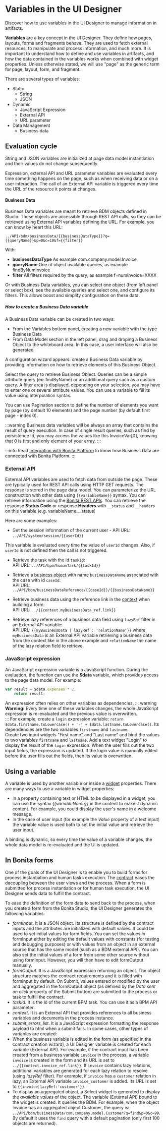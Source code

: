 # Variables in the UI Designer

Discover how to use variables in the UI Designer to manage information in artifacts.

**Variables** are a key concept in the UI Designer. They define how pages, layouts, forms and fragments behave. They are used to fetch external resources, to manipulate and process information, and much more. It is important to understand how to define and use variables in artifacts, and how the data contained in the variables works when combined with widget properties. Unless otherwise stated, we will use "page" as the generic term for page, layout, form, and fragment.

There are several types of variables:
* Static
  * String
  * JSON
* Dynamic
  * JavaScript Expression
  * External API
  * URL parameter
* Data Management
  * Business data

## Evaluation cycle

String and JSON variables are initialized at page data model instantiation and their values do not change subsequently. 

Expression, external API and URL parameter variables are evaluated every time something happens on the page, such as when receiving data or on a user interaction. The call of an External API variable is triggered every time the URL of the resource it points at changes.

#### Business Data

Business Data variables are meant to retrieve BDM objects defined in Studio. These objects are accessible through REST API calls, so they can be retrieved using External API variables defining the URL.
For example, you can know by heart this URL:

    ../API/bdm/businessData/{{businessDataType}}?q={{queryName}}&p=0&c=10&f={{filter}}
    
With: 
*   **businessDataType** As example com.company.model.Invoice
*   **queryName** One of object available queries, as example findByNumInvoice
*   **filter** All filters required by the query, as example f=numInvoice=XXXX

Or with Business Data variables, you can select one object (from left panel or select box), see the available queries and select one, and configure its filters.
This allows boost and simplify configuration on these data.    

##### How to create a Business Data variable

A Business Data variable can be created in two ways:
- From the Variables bottom panel, creating a new variable with the type Business Data
- From Data Model section in the left panel, drag and droping a Business Object to the whiteboard area. In this case, a user interface will also be generated

A configuration wizard appears: create a Business Data variable by providing information on how to retrieve elements of this Business Object.

Select the query to retrieve Business Object. Queries can be a simple attribute query (ex: findByName) or an additional query such as a custom query.
A filter area is displayed, depending on your selection, you may have to enter one or several attribute values. You can use a variable to fill its value using interpolation syntax.

You can use Pagination section to define the number of elements you want by page (by default 10 elements) and the page number (by default first page - index 0).

:::warning
Business data variables will be always an array that contains the result of query execution. In case of single result queries, such as find by persistence Id, you may access the values like this InvoiceVar[0], knowing that 0 is first and only element of your array.
:::

:::info
Read [Integration with Bonita Platform](ui-designer-overview.md#integration-with-bonita-platform) to know how Business Data are connected with Bonita Platform.
:::

### External API

External API variables are used to fetch data from outside the page. These are typically used for REST API calls using HTTP GET requests. The response is stored in the page data model. You can parameterize the URL construction with other data using `{{variableName}}` syntax. You can retrieve information using the [Bonita REST APIs](rest-api.md). 
You can retrieve the response **Status Code** or response **Headers** with `__status` and `__headers` on this variable (e.g. variableName.__status)

Here are some examples:

* Get the session information of the current user - API URL:  
`../API/system/session/{{userId}}`

This variable is evaluated every time the value of `userId` changes. Also, if `userId` is not defined then the call is not triggered.

* Retrieve the task with the id `taskId`:  
API URL: `../API/bpm/humanTask/{{taskId}}`

* Retrieve a [business object](bdm-api.md) with name `businessDataName` associated with the case with id `caseId`:  
API URL: `../API/bdm/businessDataReference/{{caseId}}/{{businessDataName}}`

* Retrieve business data using the reference link in the [context](contracts-and-contexts.md) when building a form:  
API URL: `../{{context.myBusinessData_ref.link}}`

* Retrieve lazy references of a business data field using `lazyRef` filter in an External API variable:  
API URL: `{{myBusinessData | lazyRef : 'relationName'}}` where `myBusinessData` is an External API variable retrieving a business data from the context like in the above example and `relationName` the name of the lazy relation field to retrieve.

### JavaScript expression

An JavaScript expression variable is a JavaScript function. During the evaluation, the function can use the **$data** variable, which provides access to the page data model. For example:  
```javascript
var result = $data.expenses * 2;
    return result;
```

An expression often relies on other variables as dependencies. 
::: warning
**Warning:** Every time one of these variables changes, the whole JavaScript expression is re-evaluated and the previous value is overwritten.   
:::
For example, create a `login` expression variable: `return $data.firstname.toLowercase() + '-' + $data.lastname.toLowercase()`. Its dependencies are the two variables `firstname` and `lastname`.   
Create two input widgets "First name" and "Last name" and bind the values to two variables `firstname` and `lastname`. Add a text widget "Login" to display the result of the `login` expression. When the user fills out the two input fields, the expression is updated. If the login value is manually edited before the user fills out the fields, then its value is overwritten.

## Using a variable

A variable is used by another variable or inside a [widget](widgets.md) properties. There are many ways to use a variable in widget properties: 
* In a property containing text or HTML to be displayed in a widget, you can use the syntax _{{variableName}}_ in the content to make it dynamic content. For example, you could display the user's name in a welcome message. 
* In the case of user input (for example the _Value_ property of a text input) the variable value is used both to set the initial value and retrieve the user input.

A binding is dynamic, so every time the value of a variable changes, the whole data model is re-evaluated and the UI is updated.

## In Bonita forms

One of the goals of the UI Designer is to enable you to build forms for process instantiation and human tasks execution. The [contract](contracts-and-contexts.md) eases the decoupling between the user views and the process. When a form is submitted for process instantiation or for human task execution, the UI Designer sends data to fulfill the contract.

To ease the definition of the form data to send back to the process, when you create a form from the Bonita Studio, the UI Designer generates the following variables:

* _formInput_. It is a JSON object. Its structure is defined by the contract inputs and the attributes are initialized with default values. It could be used to set initial values for form fields. You can set the values in formInput either by editing the default values with constants (for testing and debugging purposes) or with values from an object in an external source that has the same model (such as a BDM external API). You can also set the initial values of a form from some other source without using formInput. However, you will then have to edit formOutput manually.
* _formOutput_. It is a JavaScript expression returning an object. The object structure matches the contract requirements and it is filled with formInput by default. On Submit, values entered or modified by the user and aggregated in the formOutput object (as defined by the _Data sent on click_ property of the Submit button) are submitted to the process or task to fulfill the contract.
* _taskId_. It is the id of the current BPM task. You can use it as a BPM API parameter.
* _context_. It is an External API that provides references to all business variables and documents in the process instance.
* _submit_errors_list_. It is a JavaScript expression formatting the response payload to html when a submit fails. 
In some cases, other types of variables are created:
* When the business variable is edited in the form (as specified in the contract creation wizard), a UI Designer variable is created for each variable (External API). 
For example, if the contract input has been created from a business variable `invoice` in the process, a variable `invoice` is created in the form and its URL is set to `../{{context.invoice_ref.link}}`. 
If `invoice` contains lazy relations, additional variables are generated for each lazy relation to resolve (using _lazyRef_ filter). 
For example, if `invoice` has a `customer` relation in lazy, an External API variable `invoice_customer` is added. Its URL is set to `{{invoice|lazyRef:'customer'}}`.
* To display an aggregated object, a Select widget is generated to display the _available values_ of the object. 
  The variable (External API) bound to the widget is created. It queries the BDM. For example, when the object Invoice has an aggregated object Customer, the query is: `../API/bdm/businessData/com.company.model.Customer?q=find&p=0&c=99`. By default it uses the `find` query with a default pagination (only first 100 objects are returned).

